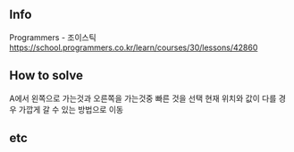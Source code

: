 ## Info
Programmers - 조이스틱 https://school.programmers.co.kr/learn/courses/30/lessons/42860

## How to solve
A에서 왼쪽으로 가는것과 오른쪽을 가는것중 빠른 것을 선택
현재 위치와 값이 다를 경우 가깝게 갈 수 있는 방법으로 이동
## etc
